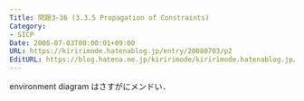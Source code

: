 ```yaml
---
Title: 問題3-36 (3.3.5 Propagation of Constraints)
Category:
- SICP
Date: 2008-07-03T00:00:01+09:00
URL: https://kiririmode.hatenablog.jp/entry/20080703/p2
EditURL: https://blog.hatena.ne.jp/kiririmode/kiririmode.hatenablog.jp/atom/entry/8454420450078214678
---
```



environment diagram はさすがにメンドい．
